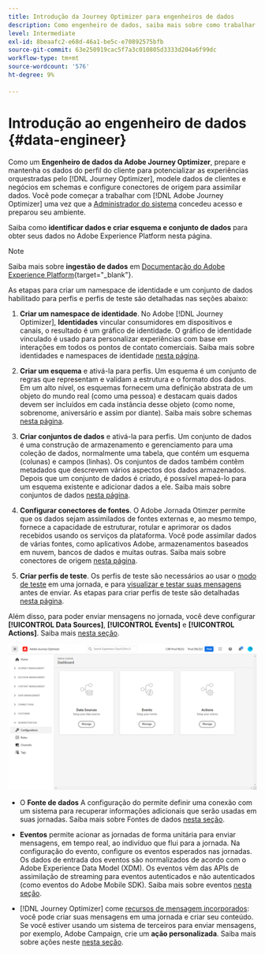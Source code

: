 ```yaml
---
title: Introdução da Journey Optimizer para engenheiros de dados
description: Como engenheiro de dados, saiba mais sobre como trabalhar com a Journey Optimizer
level: Intermediate
exl-id: 8beaafc2-e68d-46a1-be5c-e70892575bfb
source-git-commit: 63e250919cac5f7a3c010805d3333d204a6f99dc
workflow-type: tm+mt
source-wordcount: '576'
ht-degree: 9%

---
```


# Introdução ao engenheiro de dados {#data-engineer}

Como um **Engenheiro de dados da Adobe Journey Optimizer**, prepare e mantenha os dados do perfil do cliente para potencializar as experiências orquestradas pelo [!DNL Journey Optimizer], modele dados de clientes e negócios em schemas e configure conectores de origem para assimilar dados. Você pode começar a trabalhar com [!DNL Adobe Journey Optimizer] uma vez que a [Administrador do sistema](administrator.md) concedeu acesso e preparou seu ambiente.


Saiba como **identificar dados e criar esquema e conjunto de dados** para obter seus dados no Adobe Experience Platform nesta página.

>[!NOTE]
>
>Saiba mais sobre **ingestão de dados** em [Documentação do Adobe Experience Platform](https://experienceleague.adobe.com/docs/experience-platform/ingestion/home.html?lang=pt-BR){target=&quot;_blank&quot;}.

As etapas para criar um namespace de identidade e um conjunto de dados habilitado para perfis e perfis de teste são detalhadas nas seções abaixo:

1. **Criar um namespace de identidade**. No Adobe [!DNL Journey Optimizer], **Identidades** vincular consumidores em dispositivos e canais, o resultado é um gráfico de identidade. O gráfico de identidade vinculado é usado para personalizar experiências com base em interações em todos os pontos de contato comerciais.  Saiba mais sobre identidades e namespaces de identidade [nesta página](../../segment/get-started-identity.md).

1. **Criar um esquema** e ativá-la para perfis. Um esquema é um conjunto de regras que representam e validam a estrutura e o formato dos dados. Em um alto nível, os esquemas fornecem uma definição abstrata de um objeto do mundo real (como uma pessoa) e destacam quais dados devem ser incluídos em cada instância desse objeto (como nome, sobrenome, aniversário e assim por diante).  Saiba mais sobre schemas [nesta página](../get-started-schemas.md).

1. **Criar conjuntos de dados** e ativá-la para perfis. Um conjunto de dados é uma construção de armazenamento e gerenciamento para uma coleção de dados, normalmente uma tabela, que contém um esquema (colunas) e campos (linhas). Os conjuntos de dados também contêm metadados que descrevem vários aspectos dos dados armazenados. Depois que um conjunto de dados é criado, é possível mapeá-lo para um esquema existente e adicionar dados a ele. Saiba mais sobre conjuntos de dados [nesta página](../get-started-datasets.md).

1. **Configurar conectores de fontes**. O Adobe Jornada Otimzer permite que os dados sejam assimilados de fontes externas e, ao mesmo tempo, fornece a capacidade de estruturar, rotular e aprimorar os dados recebidos usando os serviços da plataforma. Você pode assimilar dados de várias fontes, como aplicativos Adobe, armazenamentos baseados em nuvem, bancos de dados e muitas outras. Saiba mais sobre conectores de origem [nesta página](../get-started-sources.md).

1. **Criar perfis de teste**. Os perfis de teste são necessários ao usar o [modo de teste](../../building-journeys/testing-the-journey.md) em uma jornada, e para [visualizar e testar suas mensagens](../../design/preview.md) antes de enviar. As etapas para criar perfis de teste são detalhadas [nesta página](../../segment/creating-test-profiles.md).


Além disso, para poder enviar mensagens no jornada, você deve configurar **[!UICONTROL Data Sources]**, **[!UICONTROL Events]** e **[!UICONTROL Actions]**. Saiba mais [nesta seção](../../configuration/about-data-sources-events-actions.md).

![](../assets/admin-menu.png)

* O **Fonte de dados** A configuração do permite definir uma conexão com um sistema para recuperar informações adicionais que serão usadas em suas jornadas. Saiba mais sobre Fontes de dados [nesta seção](../../datasource/about-data-sources.md).

* **Eventos** permite acionar as jornadas de forma unitária para enviar mensagens, em tempo real, ao indivíduo que flui para a jornada. Na configuração do evento, configure os eventos esperados nas jornadas. Os dados de entrada dos eventos são normalizados de acordo com o Adobe Experience Data Model (XDM). Os eventos vêm das APIs de assimilação de streaming para eventos autenticados e não autenticados (como eventos do Adobe Mobile SDK). Saiba mais sobre eventos [nesta seção](../../event/about-events.md).

* [!DNL Journey Optimizer] come [recursos de mensagem incorporados](../../messages/get-started-content.md): você pode criar suas mensagens em uma jornada e criar seu conteúdo. Se você estiver usando um sistema de terceiros para enviar mensagens, por exemplo, Adobe Campaign, crie um **ação personalizada**. Saiba mais sobre ações neste [nesta seção](../../action/action.md).
